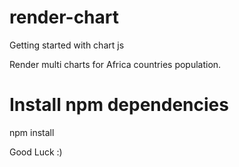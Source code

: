 # render-chart
Getting started with chart js

Render multi charts for Africa countries population.


# Install npm dependencies
npm install

Good Luck :)
